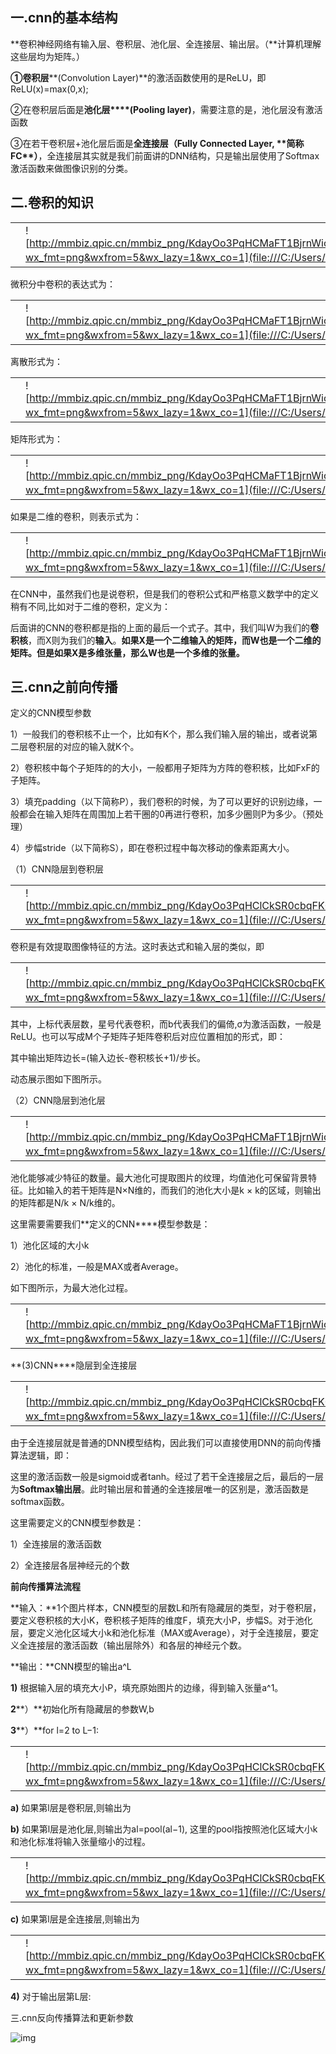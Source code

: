## **一.cnn的基本结构**

**卷积神经网络有输入层、卷积层、池化层、全连接层、输出层。（**计算机理解这些层均为矩阵。）

**①卷积层****(Convolution Layer)**的激活函数使用的是ReLU，即ReLU(x)=max(0,x);

②在卷积层后面是**池化层****(Pooling layer)**，需要注意的是，池化层没有激活函数

③在若干卷积层+池化层后面是**全连接层（****Fully Connected Layer,** **简称****FC****）**，全连接层其实就是我们前面讲的DNN结构，只是输出层使用了Softmax激活函数来做图像识别的分类。

## **二.卷积的知识**

|      |                                                              |
| ---- | ------------------------------------------------------------ |
|      | ![http://mmbiz.qpic.cn/mmbiz_png/KdayOo3PqHCMaFT1BjrnWicmQzJOrs8lyibZ6wzK04Esaa69GQVHKd1NaiaWlANBgrvwedpULRiaS0jUica6zia6MKqw/640?wx_fmt=png&wxfrom=5&wx_lazy=1&wx_co=1](file:///C:/Users/邓琬媚/AppData/Local/Temp/msohtmlclip1/01/clip_image001.png) |


微积分中卷积的表达式为：

|      |                                                              |
| ---- | ------------------------------------------------------------ |
|      | ![http://mmbiz.qpic.cn/mmbiz_png/KdayOo3PqHCMaFT1BjrnWicmQzJOrs8lyK6m6hg2o0XoiawM2kJCve9u5cWeX52EKmd84aiaCPQj1T2vDiboUQS7iag/640?wx_fmt=png&wxfrom=5&wx_lazy=1&wx_co=1](file:///C:/Users/邓琬媚/AppData/Local/Temp/msohtmlclip1/01/clip_image002.png) |


离散形式为：

|      |                                                              |
| ---- | ------------------------------------------------------------ |
|      | ![http://mmbiz.qpic.cn/mmbiz_png/KdayOo3PqHCMaFT1BjrnWicmQzJOrs8lyYIJcowkzHQu6tn3nC0myMzeFr5SnntbxsUyIbmicu5BDV0P0E7y30NQ/640?wx_fmt=png&wxfrom=5&wx_lazy=1&wx_co=1](file:///C:/Users/邓琬媚/AppData/Local/Temp/msohtmlclip1/01/clip_image003.png) |


矩阵形式为：

|      |                                                              |
| ---- | ------------------------------------------------------------ |
|      | ![http://mmbiz.qpic.cn/mmbiz_png/KdayOo3PqHCMaFT1BjrnWicmQzJOrs8lyqGH6RngIo1yrjyMOEfiaIzGb8JXu4icCbRRYyOQarbTjaqxHN7yXSZBQ/640?wx_fmt=png&wxfrom=5&wx_lazy=1&wx_co=1](file:///C:/Users/邓琬媚/AppData/Local/Temp/msohtmlclip1/01/clip_image004.png) |


如果是二维的卷积，则表示式为：

|      |                                                              |
| ---- | ------------------------------------------------------------ |
|      | ![http://mmbiz.qpic.cn/mmbiz_png/KdayOo3PqHCMaFT1BjrnWicmQzJOrs8lyCCv5rBOJFYPUg7q5ZIFODHibVAI9RWU70Ym3sf7sNWEcngsKIqibtS0w/640?wx_fmt=png&wxfrom=5&wx_lazy=1&wx_co=1](file:///C:/Users/邓琬媚/AppData/Local/Temp/msohtmlclip1/01/clip_image006.jpg) |


在CNN中，虽然我们也是说卷积，但是我们的卷积公式和严格意义数学中的定义稍有不同,比如对于二维的卷积，定义为：

​      后面讲的CNN的卷积都是指的上面的最后一个式子。其中，我们叫W为我们的**卷积核**，而X则为我们的**输入**。**如果X是一个二维输入的矩阵，而W也是一个二维的矩阵。但是如果X是多维张量，那么W也是一个多维的张量。**

## **三.cnn之前向传播**

定义的CNN模型参数

1）一般我们的卷积核不止一个，比如有K个，那么我们输入层的输出，或者说第二层卷积层的对应的输入就K个。

2）卷积核中每个子矩阵的的大小，一般都用子矩阵为方阵的卷积核，比如FxF的子矩阵。

3）填充padding（以下简称P），我们卷积的时候，为了可以更好的识别边缘，一般都会在输入矩阵在周围加上若干圈的0再进行卷积，加多少圈则P为多少。（预处理）

4）步幅stride（以下简称S），即在卷积过程中每次移动的像素距离大小。

（1）CNN隐层到卷积层

|      |                                                              |
| ---- | ------------------------------------------------------------ |
|      | ![http://mmbiz.qpic.cn/mmbiz_png/KdayOo3PqHClCkSR0cbqFK0xrglXwP4GvUFoHWOKVaCLIibGQMR4bP7ckuxCZiaIplqXsMc5ravxweC7F7Mf7oEA/640?wx_fmt=png&wxfrom=5&wx_lazy=1&wx_co=1](file:///C:/Users/邓琬媚/AppData/Local/Temp/msohtmlclip1/01/clip_image007.png) |


 卷积是有效提取图像特征的方法。这时表达式和输入层的类似，即 

|      |                                                              |
| ---- | ------------------------------------------------------------ |
|      | ![http://mmbiz.qpic.cn/mmbiz_png/KdayOo3PqHClCkSR0cbqFK0xrglXwP4GDYMgcv3J2wJj4ia95hqRNLKDQiaf0lvMCmSEib46icBFuIB9tKrfdHb8XQ/640?wx_fmt=png&wxfrom=5&wx_lazy=1&wx_co=1](file:///C:/Users/邓琬媚/AppData/Local/Temp/msohtmlclip1/01/clip_image009.jpg) |


其中，上标代表层数，星号代表卷积，而b代表我们的偏倚,σ为激活函数，一般是ReLU。也可以写成M个子矩阵子矩阵卷积后对应位置相加的形式，即：

其中输出矩阵边长=(输入边长-卷积核长+1)/步长。

动态展示图如下图所示。

（2）CNN隐层到池化层

|      |                                                              |
| ---- | ------------------------------------------------------------ |
|      | ![http://mmbiz.qpic.cn/mmbiz_png/KdayOo3PqHCMaFT1BjrnWicmQzJOrs8ly6ZIrMgAFS5xNspgAmibfGUQR8mkDbpghKYCialKdmOZAiaZ7JxHibMG4cw/640?wx_fmt=png&wxfrom=5&wx_lazy=1&wx_co=1](file:///C:/Users/邓琬媚/AppData/Local/Temp/msohtmlclip1/01/clip_image010.png) |



池化能够减少特征的数量。最大池化可提取图片的纹理，均值池化可保留背景特征。比如输入的若干矩阵是N×N维的，而我们的池化大小是k × k的区域，则输出的矩阵都是N/k × N/k维的。

这里需要需要我们**定义的CNN****模型参数是：

1）池化区域的大小k

2）池化的标准，一般是MAX或者Average。

如下图所示，为最大池化过程。

|      |                                                              |
| ---- | ------------------------------------------------------------ |
|      | ![http://mmbiz.qpic.cn/mmbiz_png/KdayOo3PqHCMaFT1BjrnWicmQzJOrs8lyeFlCzv6SsQgBwK6VvqysIfcHa6AiaWnM5EFpicVKtdUlYib97KPEeokUA/640?wx_fmt=png&wxfrom=5&wx_lazy=1&wx_co=1](file:///C:/Users/邓琬媚/AppData/Local/Temp/msohtmlclip1/01/clip_image012.jpg) |


**(3)CNN****隐层到全连接层

|      |                                                              |
| ---- | ------------------------------------------------------------ |
|      | ![http://mmbiz.qpic.cn/mmbiz_png/KdayOo3PqHClCkSR0cbqFK0xrglXwP4G6u9HNeP6J6EnZWXpf2cygjl0gib8l4mupwtxdPpoDibKoMZr1oe0VQ0Q/640?wx_fmt=png&wxfrom=5&wx_lazy=1&wx_co=1](file:///C:/Users/邓琬媚/AppData/Local/Temp/msohtmlclip1/01/clip_image013.png) |


由于全连接层就是普通的DNN模型结构，因此我们可以直接使用DNN的前向传播算法逻辑，即：

这里的激活函数一般是sigmoid或者tanh。经过了若干全连接层之后，最后的一层为**Softmax输出层**。此时输出层和普通的全连接层唯一的区别是，激活函数是softmax函数。

这里需要定义的CNN模型参数是：

1）全连接层的激活函数

2）全连接层各层神经元的个数

**前向传播算法流程**

**输入：**1个图片样本，CNN模型的层数L和所有隐藏层的类型，对于卷积层，要定义卷积核的大小K，卷积核子矩阵的维度F，填充大小P，步幅S。对于池化层，要定义池化区域大小k和池化标准（MAX或Average），对于全连接层，要定义全连接层的激活函数（输出层除外）和各层的神经元个数。

**输出：**CNN模型的输出a^L

**1)**  根据输入层的填充大小P，填充原始图片的边缘，得到输入张量a^1。

**2****）**初始化所有隐藏层的参数W,b　　

**3****）**for l=2 to L−1:

|      |                                                              |
| ---- | ------------------------------------------------------------ |
|      | ![http://mmbiz.qpic.cn/mmbiz_png/KdayOo3PqHClCkSR0cbqFK0xrglXwP4GRP1ovAQmwiaIgJeoMG0p3ZOEUjBZ4qsWsIxhETODEOIVGgoDc0VQInA/640?wx_fmt=png&wxfrom=5&wx_lazy=1&wx_co=1](file:///C:/Users/邓琬媚/AppData/Local/Temp/msohtmlclip1/01/clip_image014.png) |

**a)**  如果第l层是卷积层,则输出为

**b)**  如果第l层是池化层,则输出为al=pool(al−1), 这里的pool指按照池化区域大小k和池化标准将输入张量缩小的过程。

|      |                                                              |
| ---- | ------------------------------------------------------------ |
|      | ![http://mmbiz.qpic.cn/mmbiz_png/KdayOo3PqHClCkSR0cbqFK0xrglXwP4Gpl1duR5rcFTqDnfN5q0PrqdUP1DejRPsPwicrHK7mic3M2SfiaHpy64qg/640?wx_fmt=png&wxfrom=5&wx_lazy=1&wx_co=1](file:///C:/Users/邓琬媚/AppData/Local/Temp/msohtmlclip1/01/clip_image015.png) |


**c)**  如果第l层是全连接层,则输出为

|      |                                                              |
| ---- | ------------------------------------------------------------ |
|      | ![http://mmbiz.qpic.cn/mmbiz_png/KdayOo3PqHClCkSR0cbqFK0xrglXwP4GMk9aibLrG98nTFaVJt3NCNLam1bWjwvrRTSIeuSTI2VjftNKx61qwuA/640?wx_fmt=png&wxfrom=5&wx_lazy=1&wx_co=1](file:///C:/Users/邓琬媚/AppData/Local/Temp/msohtmlclip1/01/clip_image016.png) |

**4)** 对于输出层第L层:

三.cnn反向传播算法和更新参数

![img](file:///C:/Users/邓琬媚/AppData/Local/Temp/msohtmlclip1/01/clip_image017.png)

 